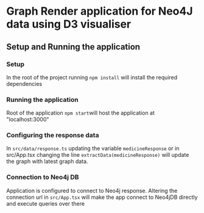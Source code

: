 # Graph Render application for Neo4J data using D3 visualiser

## Setup and Running the application

### Setup
  In the root of the project running ``npm install`` will install the required dependencies
### Running the application
  Root of the application ``npm start``will host the application at "localhost:3000"
### Configuring the response data
  In `src/data/response.ts` updating the variable `medicineResponse` or in src/App.tsx changing the line `extractData(medicineResponse)` will update the graph with latest graph data.
### Connection to Neo4j DB
  Application is configured to connect to Neo4j response. Altering the connection url in `src/App.tsx` will make the app connect to Neo4jDB directly and execute queries over there

